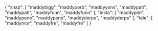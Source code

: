 {
  "snap": [
    "maddybigg",
    "maddyporb",
    "maddyyons",
    "maddypati",
    "maddypati",
    "maddyfunn",
    "maddyfunn"
  ],
  "insta": [
    "maddypim",
    "maddypene",
    "maddypene",
    "maddyderps",
    "maddyderps"
  ],
  "tele": [
    "maddymor",
    "maddyfre",
    "maddyfre"
  ]
}
